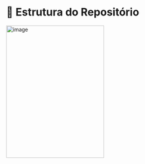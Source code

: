 # 📂 Estrutura do Repositório
<img width="262" height="355" alt="image" src="https://github.com/user-attachments/assets/91f4879a-58f7-4ca5-a25c-1c89e4b1a3ef" />
